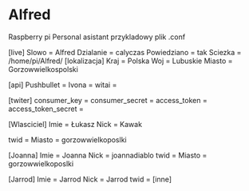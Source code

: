 # Alfred
Raspberry pi Personal asistant
przykladowy plik .conf

[live]
Slowo = Alfred
Dzialanie = calyczas
Powiedziano = tak
Sciezka = /home/pi/Alfred/
[lokalizacja]
Kraj =  Polska
Woj = Lubuskie
Miasto =  Gorzowwielkospolski

[api]
Pushbullet =
Ivona =
witai = 

[twiter]
consumer_key = 
consumer_secret = 
access_token = 
access_token_secret = 

[Wlasciciel]
Imie = Łukasz
Nick = Kawak

twid = 
Miasto = gorzowwielkoposlki

[Joanna]
Imie = Joanna
Nick = joannadiablo
twid = 
Miasto = gorzowwielkoposlki

[Jarrod]
Imie = Jarrod
Nick = Jarrod
twid = 
[inne]
